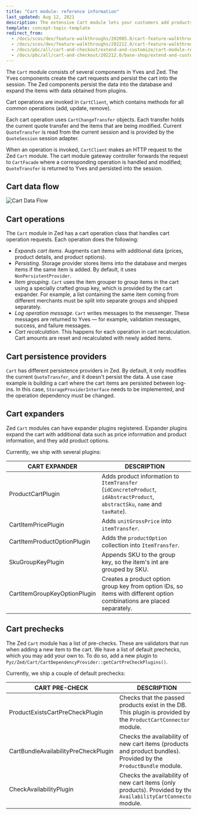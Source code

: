 ```yaml
---
title: "Cart module: reference information"
last_updated: Aug 12, 2021
description: The extensive Cart module lets your customers add products to their cart by simply selecting the desired quantity.
template: concept-topic-template
redirect_from:
  - /docs/scos/dev/feature-walkthroughs/202005.0/cart-feature-walkthrough/cart-module-reference-information.html
  - /docs/scos/dev/feature-walkthroughs/202212.0/cart-feature-walkthrough/cart-module-reference-information.html
  - /docs/pbc/all/cart-and-checkout/extend-and-customize/cart-module-reference-information.html
  - /docs/pbc/all/cart-and-checkout/202212.0/base-shop/extend-and-customize/cart-module-reference-information.html
---
```


The `Cart` module consists of several components in Yves and Zed. The Yves components create the cart requests and persist the cart into the session. The Zed components persist the data into the database and expand the items with data obtained from plugins.

Cart operations are invoked in `CartClient`, which contains methods for all common operations (add, update, remove).

Each cart operation uses `CartChangeTransfer` objects. Each transfer holds the current quote transfer and the items that are being modified. Current `QuoteTransfer` is read from the current session and is provided by the `QuoteSession` session adapter.

When an operation is invoked, `CartClient` makes an HTTP request to the Zed `Cart` module. The cart module gateway controller forwards the request to `CartFacade` where a corresponding operation is handled and modified; `QuoteTransfer` is returned to Yves and persisted into the session.

## Cart data flow

![Cart Data Flow](https://spryker.s3.eu-central-1.amazonaws.com/docs/Features/Shopping+Cart/Cart/Cart+Functionality/cart_data_flow.png)

## Cart operations

The `Cart` module in Zed has a cart operation class that handles cart operation requests. Each operation does the following:

* *Expands cart items*. Augments cart items with additional data (prices, product details, and product options).
* *Persisting*. Storage provider stores items into the database and merges items if the same item is added. By default, it uses `NonPersistentProvider`.
* *Item grouping*. `Cart` uses the item grouper to group items in the cart using a specially crafted group key, which is provided by the cart expander. For example, a list containing the same item coming from different merchants must be split into separate groups and shipped separately.
* *Log operation message*. `Cart` writes messages to the messenger. These messages are returned to Yves — for example, validation messages, success, and failure messages.
* *Cart recalculation*. This happens for each operation in cart recalculation. Cart amounts are reset and recalculated with newly added items.

## Cart persistence providers

`Cart` has different persistence providers in Zed. By default, it only modifies the current `QuoteTransfer`, and it doesn't persist the data. A use case example is building a cart where the cart items are persisted between log-ins. In this case, `StorageProviderInterface` needs to be implemented, and the operation dependency must be changed.

## Cart expanders

Zed `Cart` modules can have expander plugins registered. Expander plugins expand the cart with additional data such as price information and product information, and they add product options.

Currently, we ship with several plugins:

| CART EXPANDER | DESCRIPTION |
| --- | --- |
| ProductCartPlugin | Adds product information to `ItemTransfer` (`idConcreteProduct`, `idAbstractProduct`, `abstractSku`, `name` and `taxRate`). |
| CartItemPricePlugin | Adds `unitGrossPrice` into `itemTransfer`. |
| CartItemProductOptionPlugin | Adds the `productOption` collection into `ItemTransfer`. |
| SkuGroupKeyPlugin | Appends SKU to the group key, so the item's int are grouped by SKU. |
| CartItemGroupKeyOptionPlugin | Creates a product option group key from option IDs, so items with different option combinations are placed separately. |

## Cart prechecks

The Zed `Cart` module has a list of pre-checks. These are validators that run when adding a new item to the cart. We have a list of default prechecks, which you may add your own to. To do so, add a new plugin to `Pyz/Zed/Cart/CartDependencyProvider::getCartPreCheckPlugins()`.

Currently, we ship a couple of default prechecks:

| CART PRE-CHECK | DESCRIPTION |
| --- | --- |
| ProductExistsCartPreCheckPlugin | Checks that the passed products exist in the DB. This plugin is provided by the `ProductCartConnector` module. |
| CartBundleAvailabilityPreCheckPlugin | Checks the availability of new cart items (products and product bundles). Provided by the `ProductBundle` module. |
| CheckAvailabilityPlugin | Checks the availability of new cart items (only products). Provided by the `AvailabilityCartConnector` module. |
